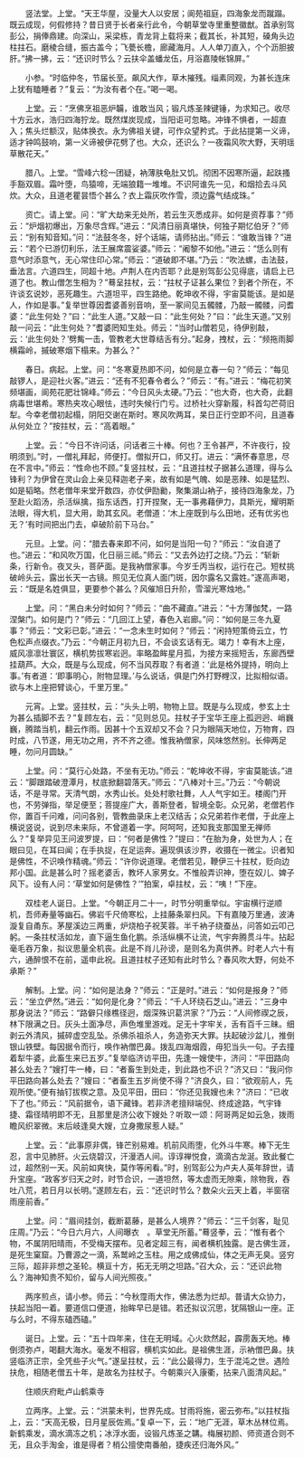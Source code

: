 <!-- { "loadSidebar": true } -->
　　竖法堂。上堂。“天王华屋，没量大人以安居；阆苑祖庭，四海象龙而蹴蹋。既云成现，何假修持？昔日贤于长者亲行此令，今朝草堂寺里重整徽猷。首承别驾彭公，捐俸鼎建。向深山，采梁栋，青龙背上载将来；截其长，补其短，磉角头边柱拄石。磨棱合缝，振古盖今；飞甍长檐，廊藏海月。人人单刀直入，个个沥胆披肝。”拂一拂，云：“还识时节么？云扶伞盖蟠龙伍，月浴嘉陵帐锦屏。”

　　小参。“时临仲冬，节届长至。飙风大作，草木摧残。缁素同观，为甚长连床上犹有瞌睡者？”复云：“为汝有者个在。”喝一喝。

　　上堂。云：“烹佛烹祖恶炉韛，谁敢当风；锻凡炼圣辣键锤，为求知己。收尽十方云水，浩归四海狞龙。既然煤炭现成，当阳讵可忽略。冲锋不惧者，一超直入；焦头烂额汉，贴体换衣。永为佛祖关键，可作众望矜式。于此拈提第一义谛，适才钟鸣鼓响，第一义谛被伊花劈了也。大众，还识么？一夜霜风吹大野，天明瑶草散花天。”

　　腊八。上堂。“雪峰六稔一团疑，衲薄肤龟肚又饥。彻困不因寒所逼，起趺搔手豁双眉。霜叶堕，鸟猿啼，无端狼籍一堆堆。不识阿谁先一见，和烟拾去斗风炊。大众，且道老瞿昙悟个甚么？衣上霜灰吹作雪，须边露气结成珠。”

　　资亡。请上堂。问：“旷大劫来无处所，若云生灭悉成非。如何是资荐事？”师云：“炉烟初爆出，万象尽含辉。”进云：“风清日丽真堪快，何独子期忆伯牙？”师云：“别有知音知。”问：“法鼓冬冬，好个话端，请师拈出。”师云：“谁敢当锋？”进云：“若个已游忉利乐，法王展席震娑婆。”师云：“阇黎不如他。”进云：“恁么则有意气时添意气，无心常住印心常。”师云：“道破即不堪。”乃云：“吹法螺，击法鼓，垂法言。六道四生，同超十地。卢荆人在内否耶？此是别驾彭公见得底，请启上已道了也。教山僧怎生相为？”蓦呈拄杖，云：“拄杖子证甚么果位？到者个所在，不许谈玄说妙，恶死趣生。六道坦平，四生路绝。乾坤收不得，宇宙莫能该。是如是人，作如是事。”复举世尊因耆婆善别音响，至一冢间见五髑髅，乃敲一髑髅，问耆婆：“此生何处？”曰：“此生人道。”又敲一曰：“此生何处？”曰：“此生天道。”又别敲一问云：“此生何处？”耆婆罔知生处。师云：“当时山僧若见，待伊别敲，云：‘此生何处？’劈觜一击，管教老大世尊结舌有分。”起身，拽杖，云：“频拖雨脚横霜岭，摵破寒烟下榻来。为甚么？”

　　春日。病起。上堂。问：“冬寒夏热即不问，如何是立春一句？”师云：“每见敲锣人，是迎社火客。”进云：“还有不犯春令者么？”师云：“有。”进云：“梅花初笑频堪画，阆苑花肥壮锦峰。”师云：“今日风头太硬。”乃云：“也大奇，也大奇，此翻病毒世堪希。寒热夹攻心眼怯，违时失候行门亏。过桥社火穿新履，科首勾芒荷旧犁。今幸老僧初起榻，阴阳交谢在斯时。寒风吹两耳，杲日正行空即不问，且道春从何处立？”按拄杖，云：“高着眼。”

　　上堂。云：“今日不许问话，问话者三十棒。何也？王令甚严，不许夜行，投明须到。”时，一僧礼拜起，师便打。僧拟开口，师又打。进云：“满怀春意思，尽在不言中。”师云：“性命也不顾。”复竖拄杖，云：“且道拄杖子据甚么道理，得与么锋利？为伊曾在灵山会上亲见释迦老子来，故有如是气魄、如是恶辣、如是猛烈、如是韬略。然老僧年来堂开数四，亦仗伊劻勷，聚集湖山衲子，接待四海象龙，乃至赴火蹈汤，杀活纵擒，指东话西，打开捏聚，无一事弗藉伊力，具斯光，耀明斯法眼，得大机，显大用，助其玄风。老僧道：‘木上座既到与么田地，还有优劣也无？’有时间把出门去，卓破阶前下马台。”

　　元旦。上堂。问：“腊去春来即不问，如何是当阳一句？”师云：“汝自道了也。”进云：“和风吹万国，化日丽三祗。”师云：“又去外边打之绕。”乃云：“斩新条，行新令。夜叉头，菩萨面。是我衲僧家事。今岁壬丙当权，运行在己。短杖挑破岭头云，露出长天一古镜。照见无位真人面门斑，因尔露名又露姓。”遂高声喝，云：“既是名姓俱显，更要参个甚么？风催旭日升阶，雪溜光寒烛地。”

　　上堂。问：“黑白未分时如何？”师云：“曲不藏直。”进云：“十方薄伽梵，一路涅槃门。如何是门？”师云：“几回江上望，春色入岩廊。”问：“如何是三冬九夏事？”师云：“文彩已彰。”进云：“一念未生时如何？”师云：“闲持短策倚云立，竹色松声点缀衣。”乃云：“今朝正月初九日，不会谈玄话有无。竭力！幸有木上座，威风凛凛壮寰区，横机势拔寒岩迥。率略盈眸星月孤，为接方来摇短舌，东廊西壁挂葫芦。大众，既是与么现成，何不当风荐取？有者道：‘此是格外提持，明向上事。’有者道：‘即事明心，附物显理。’与么说话，俱是门外打野榸汉，比拟相似语。欲与木上座把臂谈心，千里万里。”

　　元宵。上堂。竖拄杖，云：“头头上明，物物上显。既是与么现成，参玄上士为甚么插脚不去？”复顾左右，云：“见则总见。拄杖子于宝华王座上孤迥迥、峭巍巍，腾踏当机，翻云作雨。因甚十个五双却又不会？只为眼隔天地位，万物育，四时成，八节遂，用无功之用，齐不齐之德。惟我衲僧家，风味悠然别。长伸两足睡，勿问月圆缺。”

　　上堂。问：“莫行心处路，不坐有无功。”师云：“乾坤收不得，宇宙莫能该。”进云：“脚跟踏破澄潭月，杖底掀翻碧落天。”师云：“八棒对十三。”乃云：“今朝说话，不是寻常。天清气朗，水秀山长。处处村歌社舞，人人气宇如王。楼阁门开也，不劳弹指，举足便至；菩提座广大，善斯登者，智境全彰。众兄弟，老僧若作你，置百千问难，问问各别，管教曲录床上老汉结舌；众兄弟若作老僧，于此座上横说竖说，说到尽未来际，不曾道着一字。阿呵呵，还知我支那国里无禅师么？”复举异见王问波罗提，曰：“何者是佛性？”提曰：“在胎为身，处世为人；在眼曰见，在耳曰闻；在手执捉，在足运奔。遍现俱该沙界，收摄在一微尘。识者知是佛性，不识唤作精魂。”师云：“许你说道理。老僧若见，鞭伊三十拄杖，贬向边邦小国。此是甚么时？摇老婆舌，教坏人家男女。不惟般弄识神，堕在奴儿、婢子风下。设有人问：‘草堂如何是佛性？’”拍案，卓拄杖，云：“咦！”下座。

　　双桂老人诞日。上堂。“今朝正月二十一，时节分明重举似。宇宙横行逆顺机，吾师寿量等幽石。佛岩千尺倚寒松，上挂藤条翠扫风。下有嘉陵万里通，波涛漩复自甬东。茅屋溪边三两重，炉烧柏子祝芙蓉。半千衲子绕蚕丛，问答如云叩己躬。一条拄杖活如龙，直下逼生鱼化鹏。杀活纵横不让流，气宇奔腾贯斗牛。拈起毫毛吞万象，拟议思量全机丧。此是不肖儿孙谤，是则名为真供养。时老人六十有六，通醉恨不在前，遥申此祝。且道拄杖子还知有此时节么？春风吹大野，何处不承斯？”

　　解制。上堂。问：“如何是法身？”师云：“正是时。”进云：“如何是报身？”师云：“坐立俨然。”进云：“如何是化身？”师云：“千人环绕石芝山。”进云：“三身中那身说法？”师云：“路僻只缘樵径迥，烟深殊识葛洪家？”乃云：“人间修禊之辰，林下限满之日。灰头土面净尽，声色堆里游戏。足无十字牢关，舌有百千三昧。细剥云外清风，摵碎虚空乱坠。杀佛杀祖杀人，务造弥天大罪。扶起破沙盆儿，推倒银山铁壁。每因据令而行，唤作衲僧巴鼻。拨乱四海烟霞，毋犯当头一句。子去撞着犁牛婆，此畜生来已五岁。”复举临济访平田，先逢一嫂使牛，济问：“平田路向甚么处去？”嫂打牛一棒，曰：“者畜生到处走，到此路也不识？”济又曰：“我问你平田路向甚么处去？”嫂曰：“者畜生五岁尚使不得？”济良久，曰：“欲观前人，先观所使。”便有抽钉拔楔之意。及见平田，田曰：“你还见我嫂也未？”济曰：“已收下了也。”师云：“风前据令，语下藏锋。若非济老擅辩端倪、终成途路，气宇锋捷、霜径晴明即不无，且那里是济公收下嫂处？听取一颂：阿哥两足如云急，拨雨瞻风织翠微。末后岐逢臭大嫂，立身撒尿惹人疑。”

　　上堂。云：“此事原非偶，锋芒别易难。机前风雨堕，化外斗牛寒。棒下无生忍，言中见肺肝。火云烧碧汉，汗漫洒人间。谆谆禅悦食，滴滴古龙涎。致此餐亡过，超然别一天。风前如爽快，莫作等闲看。”时，别驾彭公为卢夫人英年辞世，请升宝座。“政客岁归天之时，时节合识，一道坦然，等太虚而无隙乘，除物我，吞吐八荒，若日月以长明。”遂顾左右，云：“还识时节么？数朵火云天上着，半窗宿雨座前香。”

　　上堂。问：“眉间挂剑，截断葛藤，是甚么人境界？”师云：“三千剑客，耻见庄周。”乃云：“今日六月六，人间曝衣　。草堂无所蓄。”蓦竖拳，云：“惟有者个物，不属阴阳晴雨，不受梅天摆布。见者定超三有，闻者横机独露。是古佛生涯，是死生窠窟。乃曹源之一滴，系鹫岭之玉柱。用之成佛成仙，体之无声无臭。竖穷三际，超非非想之圣轮。横亘十方，拓无无明之坦路。”召大众，云：“还识此物么？海神知贵不知价，留与人间光照夜。”

　　两序煎点，请小参。师云：“今秋霪雨大作，佛法悉为烂却。普请大众协力，扶起当阳一着。要道信口便道，抬眸早已是错。若还拟议沉思，犹隔银山一座。正与么时，不得东磕西磕。”

　　诞日。上堂。云：“五十四年来，住在无明域。心火欻然起，霹雳轰天地。棒倒须弥卢，喝翻大海水。毫发不相容，横机实如此。是祖佛生涯，示衲僧巴鼻。扶竖临济正宗，全凭些子火气。”遂呈拄杖，云：“此公最得力，生于混沌之世。遇险扶危，相随老僧五十年，是故名为拄杖子。今朝乘兴入康衢，拈来八面清风起。”

　　住顺庆府毗卢山鹤乘寺

　　立两序。上堂。云：“洪蒙未判，世界先成。甘雨将施，密云弥布。”以拄杖指上，云：“天高无极，日月星辰佐焉。”复卓一下，云：“地广无涯，草木丛林位焉。新鹤乘发，滴水滴冻之机；冰浮水面，设锻凡炼圣之韝。梅展初颜、师资道合则不无，且众手淘金，谁是得者？梢公擅使南番舶，捷疾还归海外风。”

